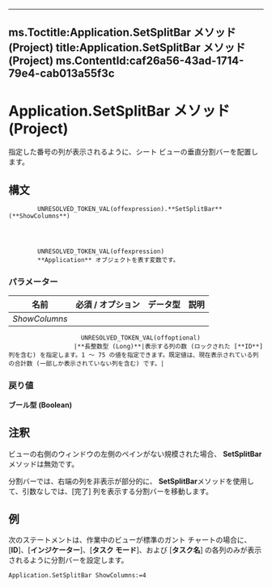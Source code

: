 

---
ms.Toctitle:Application.SetSplitBar メソッド (Project)
title:Application.SetSplitBar メソッド (Project)
ms.ContentId:caf26a56-43ad-1714-79e4-cab013a55f3c
---
# Application.SetSplitBar メソッド (Project)




指定した番号の列が表示されるように、シート ビューの垂直分割バーを配置します。

## 構文

            UNRESOLVED_TOKEN_VAL(offexpression).**SetSplitBar**(**ShowColumns**)




            UNRESOLVED_TOKEN_VAL(offexpression)
            **Application** オブジェクトを表す変数です。

### パラメーター

|**名前**|**必須 / オプション**|**データ型**|**説明**|
|---|---|---|---|
|*ShowColumns*|
                        UNRESOLVED_TOKEN_VAL(offoptional)
                      |**長整数型 (Long)**|表示する列の数 (ロックされた [**ID**] 列を含む) を指定します。1 ～ 75 の値を指定できます。既定値は、現在表示されている列の合計数 (一部しか表示されていない列を含む) です。|



### 戻り値
**ブール型 (Boolean)**





## 注釈
ビューの右側のウィンドウの左側のペインがない規模された場合、 **SetSplitBar**メソッドは無効です。



分割バーでは、右端の列を非表示が部分的に、 **SetSplitBar**メソッドを使用して、引数なしでは、[完了] 列を表示する分割バーを移動します。



## 例
次のステートメントは、作業中のビューが標準のガント チャートの場合に、[**ID**]、[**インジケーター**]、[**タスク モード**]、および [**タスク名**] の各列のみが表示されるように分割バーを設定します。

```vba
Application.SetSplitBar ShowColumns:=4
```






